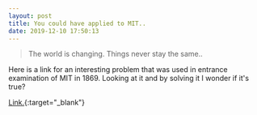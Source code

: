 ```yaml
---
layout: post
title: You could have applied to MIT..
date: 2019-12-10 17:50:13
---
```


<blockquote>
The world is changing. Things never stay the same.. <br>
</blockquote>


Here is a link for an interesting problem that was used in entrance examination of MIT in 1869. Looking at it and by solving it I wonder if it's true?

[Link.](https://www.youtube.com/watch?v=_z_qz8GUsy0&feature=emb_title){:target="_blank"}








